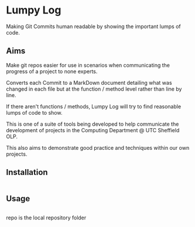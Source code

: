 # Lumpy Log

Making Git Commits human readable by showing the important lumps of code.

## Aims

Make git repos easier for use in scenarios when communicating the progress of a project to none experts.

Converts each Commit to a MarkDown document detailing what was changed in each file but at the function / method level rather than line by line.

If there aren't functions / methods, Lumpy Log will try to find reasonable lumps of code to show.

This is one of a suite of tools being developed to help communicate the development of projects in the Computing Department @ UTC Sheffield OLP.

This also aims to demonstrate good practice and techniques within our own projects.

## Installation

```bash

```

## Usage

```bash

```

repo is the local repository folder
